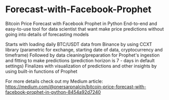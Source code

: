 # Forecast-with-Facebook-Prophet
Bitcoin Price Forecast with Facebook Prophet in Python
End-to-end and easy-to-use tool for data scientist that want make price predictions without going into details of forecasting models

Starts with loading daily BTC/USDT data from Binance by using CCXT library (parametric for exchange, starting date of data, cryptocurrency and timeframe)
Followed by data cleaning/preparation for Prophet's ingestion and fitting to make predictions (prediction horizon is 7 - days in default settings)
Finalizes with visualization of predictions and other insights by using built-in functions of Prophet

For more details check out my Medium article: https://medium.com/@onersarpnalcin/bitcoin-price-forecast-with-facebook-prophet-in-python-8454a92d7240

